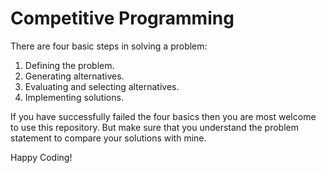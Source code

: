 # Competitive Programming
There are four basic steps in solving a problem:

1. Defining the problem.
2. Generating alternatives.
3. Evaluating and selecting alternatives.
4. Implementing solutions.


If you have successfully failed the four basics then you are most welcome to use this repository.
But make sure that you understand the problem statement to compare your solutions with mine.

Happy Coding!
